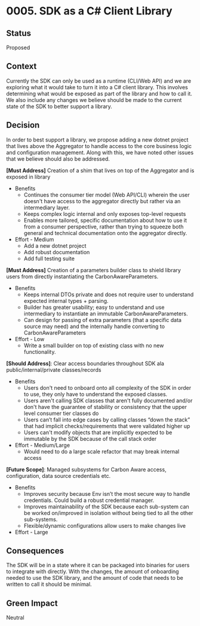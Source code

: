 # 0005. SDK as a C# Client Library

## Status

Proposed

## Context
Currently the SDK can only be used as a runtime (CLI/Web API) and we are exploring what it would take to turn it into a C# client library. This involves determining what would be exposed as part of the library and how to call it. We also include any changes we believe should be made to the current state of the SDK to better support a library.  

## Decision
In order to best support a library, we propose adding a new dotnet project that lives above the Aggregator to handle access to the core business logic and configuration management. Along with this, we have noted other issues that we believe should also be addressed.

**[Must Address]** Creation of a shim that lives on top of the Aggregator and is exposed in library
* Benefits
  * Continues the consumer tier model (Web API/CLI) wherein the user doesn't have access to the aggregator directly but rather via an intermediary layer.
  * Keeps complex logic internal and only exposes top-level requests
  * Enables more tailored, specific documentation about how to use it from a consumer perspective, rather than trying to squeeze both general and technical documentation onto the aggregator directly.
* Effort - Medium
  * Add a new dotnet project
  * Add robust documentation 
  * Add full testing suite

**[Must Address]** Creation of a parameters builder class to shield library users from directly instantiating the CarbonAwareParameters.
* Benefits
  * Keeps internal DTOs private and does not require user to understand expected internal types + parsing.
  * Builder has greater usability; easy to understand and use intermediary to instantiate an immutable CarbonAwareParameters.
  * Can design for passing of extra parameters (that a specific data source may need) and the internally handle converting to CarbonAwareParameters 
* Effort - Low
  * Write a small builder on top of existing class with no new functionality.

**[Should Address]**: Clear access boundaries throughout SDK ala public/internal/private classes/records
* Benefits
  * Users don't need to onboard onto all complexity of the SDK in order to use, they only have to understand the exposed classes.
  * Users aren't calling SDK classes that aren't fully documented and/or don't have the guarantee of stability or consistency that the upper level consumer tier classes do
  * Users can’t fall into edge cases by calling classes “down the stack” that had implicit checks/requirements that were validated higher up 
  * Users can't modify objects that are implicitly expected to be immutable by the SDK because of the call stack order
* Effort - Medium/Large
  * Would need to do a large scale refactor that may break internal access

**[Future Scope]**: Managed subsystems for Carbon Aware access, configuration, data source credentials etc.
* Benefits
  * Improves security because Env isn’t the most secure way to handle credentials. Could build a robust credential manager.
  * Improves maintainability of the SDK because each sub-system can be worked on/improved in isolation without being tied to all the other sub-systems.
  * Flexible/dynamic configurations allow users to make changes live
* Effort - Large

## Consequences
The SDK will be in a state where it can be packaged into binaries for users to integrate with directly. With the changes, the amount of onboarding needed to use the SDK library, and the amount of code that needs to be written to call it should be minimal. 

## Green Impact
Neutral
